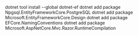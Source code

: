 ﻿dotnet tool install --global dotnet-ef
dotnet add package Npgsql.EntityFrameworkCore.PostgreSQL
dotnet add package Microsoft.EntityFrameworkCore.Design
dotnet add package EFCore.NamingConventions
dotnet add package Microsoft.AspNetCore.Mvc.Razor.RuntimeCompilation